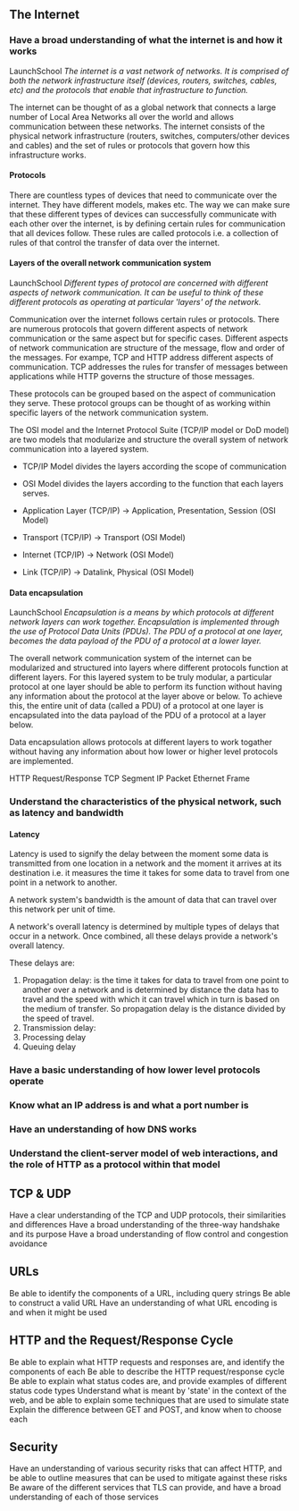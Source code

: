 ## The Internet
### Have a broad understanding of what the internet is and how it works

LaunchSchool *The internet is a vast network of networks. It is comprised of both the network infrastructure itself (devices, routers, switches, cables, etc) and the protocols that enable that infrastructure to function.*

The internet can be thought of as a global network that connects a large number of Local Area Networks all over the world and allows communication between these networks. The internet consists of the physical network infrastructure (routers, switches, computers/other devices and cables) and the set of rules or protocols that govern how this infrastructure works.

#### Protocols

There are countless types of devices that need to communicate over the internet. They have different models, makes etc. The way we can make sure that these different types of devices can successfully communicate with each other over the internet, is by defining certain rules for communication that all devices follow. These rules are called protocols i.e. a collection of rules of that control the transfer of data over the internet.

#### Layers of the overall network communication system

LaunchSchool *Different types of protocol are concerned with different aspects of network communication. It can be useful to think of these different protocols as operating at particular 'layers' of the network.*

Communication over the internet follows certain rules or protocols. There are numerous protocols that govern different aspects of network communication or the same aspect but for specific cases. Different aspects of network communication are structure of the message, flow and order of the messages. For exampe, TCP and HTTP address different aspects of communication. TCP addresses the rules for transfer of messages between applications while HTTP governs the structure of those messages.

These protocols can be grouped based on the aspect of communication they serve. These protocol groups can be thought of as working within specific layers of the network communication system.

The OSI model and the Internet Protocol Suite (TCP/IP model or DoD model) are two models that modularize and structure the overall system of network communication into a layered system. 

- TCP/IP Model divides the layers according the scope of communication
- OSI Model divides the layers according to the function that each layers serves.

- Application Layer (TCP/IP) -> Application, Presentation, Session (OSI Model)
- Transport (TCP/IP) -> Transport (OSI Model)
- Internet (TCP/IP) -> Network (OSI Model)
- Link (TCP/IP) -> Datalink, Physical (OSI Model)

#### Data encapsulation

LaunchSchool *Encapsulation is a means by which protocols at different network layers can work together. Encapsulation is implemented through the use of Protocol Data Units (PDUs). The PDU of a protocol at one layer, becomes the data payload of the PDU of a protocol at a lower layer.*

The overall network communication system of the internet can be modularized and structured into layers where different protocols function at different layers. For this layered system to be truly modular, a particular protocol at one layer should be able to perform its function without having any information about the protocol at the layer above or below. To achieve this, the entire unit of data (called a PDU) of a protocol at one layer is encapsulated into the data payload of the PDU of a protocol at a layer below.

Data encapsulation allows protocols at different layers to work togather without having any information about how lower or higher level protocols are implemented.

HTTP Request/Response
TCP Segment
IP Packet
Ethernet Frame

### Understand the characteristics of the physical network, such as latency and bandwidth

#### Latency

Latency is used to signify the delay between the moment some data is transmitted from one location in a network and the moment it arrives at its destination i.e. it measures the time it takes for some data to travel from one point in a network to another.

A network system's bandwidth is the amount of data that can travel over this network per unit of time.

A network's overall latency is determined by multiple types of delays that occur in a network. Once combined, all these delays provide a network's overall latency.

These delays are:
1. Propagation delay: is the time it takes for data to travel from one point to another over a network and is determined by distance the data has to travel and the speed with which it can travel which in turn is based on the medium of transfer. So propagation delay is the distance divided by the speed of travel.
2. Transmission delay: 
3. Processing delay
4. Queuing delay

### Have a basic understanding of how lower level protocols operate


### Know what an IP address is and what a port number is


### Have an understanding of how DNS works


### Understand the client-server model of web interactions, and the role of HTTP as a protocol within that model



## TCP & UDP
Have a clear understanding of the TCP and UDP protocols, their similarities and differences
Have a broad understanding of the three-way handshake and its purpose
Have a broad understanding of flow control and congestion avoidance

## URLs
Be able to identify the components of a URL, including query strings
Be able to construct a valid URL
Have an understanding of what URL encoding is and when it might be used

## HTTP and the Request/Response Cycle
Be able to explain what HTTP requests and responses are, and identify the components of each
Be able to describe the HTTP request/response cycle
Be able to explain what status codes are, and provide examples of different status code types
Understand what is meant by 'state' in the context of the web, and be able to explain some techniques that are used to simulate state
Explain the difference between GET and POST, and know when to choose each

## Security
Have an understanding of various security risks that can affect HTTP, and be able to outline measures that can be used to mitigate against these risks
Be aware of the different services that TLS can provide, and have a broad understanding of each of those services